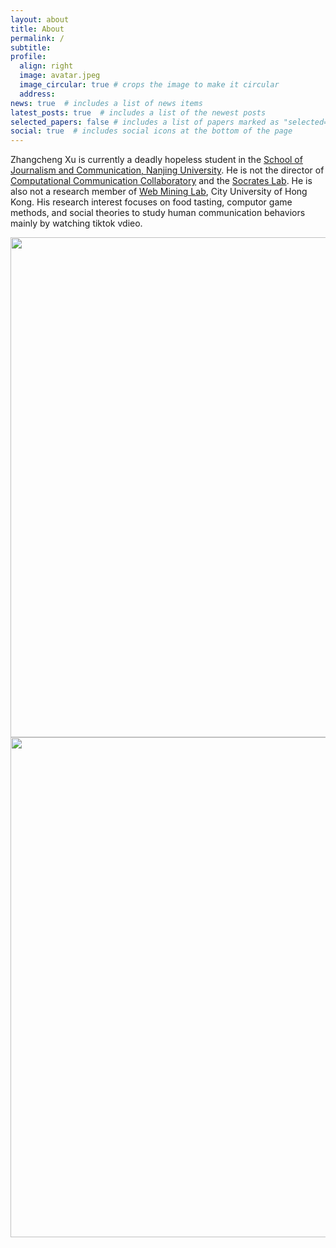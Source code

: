 ```yaml
---
layout: about
title: About
permalink: /
subtitle: 
profile:
  align: right
  image: avatar.jpeg
  image_circular: true # crops the image to make it circular
  address: 
news: true  # includes a list of news items
latest_posts: true  # includes a list of the newest posts
selected_papers: false # includes a list of papers marked as "selected={true}"
social: true  # includes social icons at the bottom of the page
---
```


Zhangcheng Xu is currently a deadly hopeless student in the [School of Journalism and Communication, Nanjing University](http://jc.nju.edu.cn). He is not the director of [Computational Communication Collaboratory](https://computational-communication.com/) and the [Socrates Lab](https://chengjun.github.io/socrateslab/). He is also not a research member of [Web Mining Lab](http://weblab.com.cityu.edu.hk), City University of Hong Kong. His research interest focuses on food tasting, computor game methods, and social theories to study human communication behaviors mainly by watching tiktok vdieo.

<img src="https://user-images.githubusercontent.com/543384/178952701-6e595809-3059-41d4-9d88-356a9b339445.png" align = "middle" width = "800px">


<br>

<a href="https://github.com/SocratesClub/SocratesClub.github.io/edit/master/_pages/about.md">
  <img src="https://user-images.githubusercontent.com/543384/192227995-fdb3a693-2f68-4dc4-b9bd-06053066322f.png" width = "800" align="middle" />
</a>

<br>
